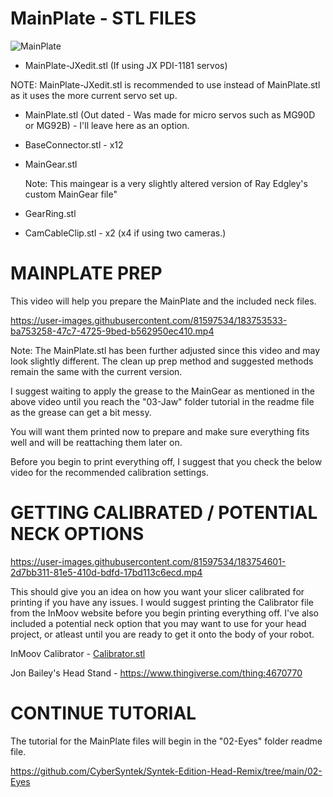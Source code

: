 MainPlate - STL FILES
=
![MainPlate](https://user-images.githubusercontent.com/81597534/183752240-8e866ab5-efb3-4dbc-b19b-7516e2899bb9.png)

- MainPlate-JXedit.stl  (If using JX PDI-1181 servos)

NOTE: MainPlate-JXedit.stl is recommended to use instead of MainPlate.stl as it uses the more current servo set up.

- MainPlate.stl (Out dated - Was made for micro servos such as MG90D or MG92B) - I'll leave here as an option. 

- BaseConnector.stl - x12

- MainGear.stl  

  Note: This maingear is a very slightly altered version of Ray Edgley's custom MainGear file"

- GearRing.stl

- CamCableClip.stl - x2 (x4 if using two cameras.) 

MAINPLATE PREP 
=
This video will help you prepare the MainPlate and the included neck files. 

https://user-images.githubusercontent.com/81597534/183753533-ba753258-47c7-4725-9bed-b562950ec410.mp4

Note: The MainPlate.stl has been further adjusted since this video and may look slightly different. The clean up prep method and suggested methods remain the same with the current version. 

I suggest waiting to apply the grease to the MainGear as mentioned in the above video until you reach the "03-Jaw" folder tutorial in the readme file as the grease can get a bit messy. 

You will want them printed now to prepare and make sure everything fits well and will be reattaching them later on. 

Before you begin to print everything off, I suggest that you check the below video for the recommended calibration settings.

GETTING CALIBRATED / POTENTIAL NECK OPTIONS
=
https://user-images.githubusercontent.com/81597534/183754601-2d7bb311-81e5-410d-bdfd-17bd113c6ecd.mp4

This should give you an idea on how you want your slicer calibrated for printing if you have any issues. I would suggest printing the Calibrator file from the InMoov website before you begin printing everything off. I've also included a potential neck option that you may want to use for your head project, or atleast until you are ready to get it onto the body of your robot. 

InMoov Calibrator - <a href="https://inmoov.fr/wp-content/uploads/2019/01/Calibrator.stl">Calibrator.stl</a>

Jon Bailey's Head Stand - https://www.thingiverse.com/thing:4670770

CONTINUE TUTORIAL
=
The tutorial for the MainPlate files will begin in the "02-Eyes" folder readme file.

https://github.com/CyberSyntek/Syntek-Edition-Head-Remix/tree/main/02-Eyes
